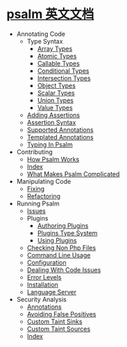 # [psalm 英文文档](https://github.com/vimeo/psalm)

- Annotating Code
  - Type Syntax
    * [Array Types](annotating_code/type_syntax/array_types.md)
    * [Atomic Types](annotating_code/type_syntax/atomic_types.md)
    * [Callable Types](annotating_code/type_syntax/callable_types.md)
    * [Conditional Types](annotating_code/type_syntax/conditional_types.md)
    * [Intersection Types](annotating_code/type_syntax/intersection_types.md)
    * [Object Types](annotating_code/type_syntax/object_types.md)
    * [Scalar Types](annotating_code/type_syntax/scalar_types.md)
    * [Union Types](annotating_code/type_syntax/union_types.md)
    * [Value Types](annotating_code/type_syntax/value_types.md)
  * [Adding Assertions](annotating_code/adding_assertions.md)
  * [Assertion Syntax](annotating_code/assertion_syntax.md)
  * [Supported Annotations](annotating_code/supported_annotations.md)
  * [Templated Annotations](annotating_code/templated_annotations.md)
  * [Typing In Psalm](annotating_code/typing_in_psalm.md)
- Contributing
  * [How Psalm Works](contributing/how_psalm_works.md)
  * [Index](contributing/index.md)
  * [What Makes Psalm Complicated](contributing/what_makes_psalm_complicated.md)
- Manipulating Code
  * [Fixing](manipulating_code/fixing.md)
  * [Refactoring](manipulating_code/refactoring.md)
- Running Psalm
  * [Issues](running_psalm/issues.md)
  - Plugins
    * [Authoring Plugins](running_psalm/plugins/authoring_plugins.md)
    * [Plugins Type System](running_psalm/plugins/plugins_type_system.md)
    * [Using Plugins](running_psalm/plugins/using_plugins.md)
  * [Checking Non Php Files](running_psalm/checking_non_php_files.md)
  * [Command Line Usage](running_psalm/command_line_usage.md)
  * [Configuration](running_psalm/configuration.md)
  * [Dealing With Code Issues](running_psalm/dealing_with_code_issues.md)
  * [Error Levels](running_psalm/error_levels.md)
  * [Installation](running_psalm/installation.md)
  * [Language Server](running_psalm/language_server.md)
- Security Analysis
  * [Annotations](security_analysis/annotations.md)
  * [Avoiding False Positives](security_analysis/avoiding_false_positives.md)
  * [Custom Taint Sinks](security_analysis/custom_taint_sinks.md)
  * [Custom Taint Sources](security_analysis/custom_taint_sources.md)
  * [Index](security_analysis/index.md)
